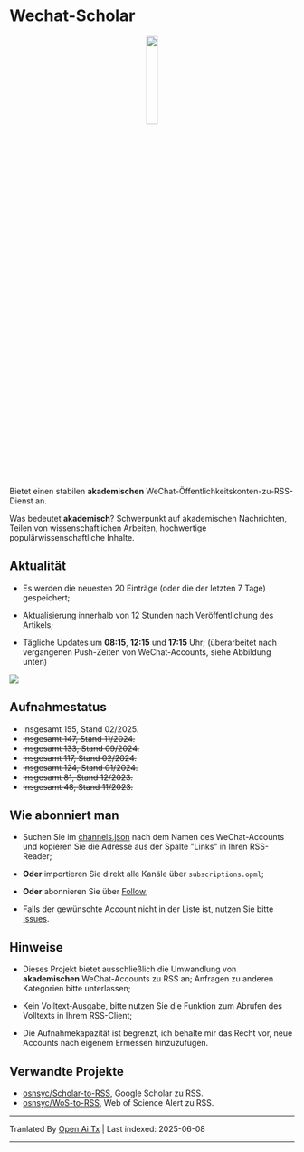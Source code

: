 # Wechat-Scholar

<div align=center>
<img src="https://raw.githubusercontent.com/osnsyc/Wechat-Scholar/refs/heads/main/doc/logo.png" width="20%" height="20%">
</div>

Bietet einen stabilen **akademischen** WeChat-Öffentlichkeitskonten-zu-RSS-Dienst an.

Was bedeutet **akademisch**? Schwerpunkt auf akademischen Nachrichten, Teilen von wissenschaftlichen Arbeiten, hochwertige populärwissenschaftliche Inhalte.

## Aktualität

- Es werden die neuesten 20 Einträge (oder die der letzten 7 Tage) gespeichert;

- Aktualisierung innerhalb von 12 Stunden nach Veröffentlichung des Artikels;

- Tägliche Updates um **08:15**, **12:15** und **17:15** Uhr; (überarbeitet nach vergangenen Push-Zeiten von WeChat-Accounts, siehe Abbildung unten)

![](https://raw.githubusercontent.com/osnsyc/Wechat-Scholar/main/doc/push_time.png)

## Aufnahmestatus

- Insgesamt 155, Stand 02/2025.
- ~~Insgesamt 147, Stand 11/2024.~~
- ~~Insgesamt 133, Stand 09/2024.~~
- ~~Insgesamt 117, Stand 02/2024.~~
- ~~Insgesamt 124, Stand 01/2024.~~
- ~~Insgesamt 81, Stand 12/2023.~~
- ~~Insgesamt 48, Stand 11/2023.~~

## Wie abonniert man

- Suchen Sie im [channels.json](https://raw.githubusercontent.com/osnsyc/Wechat-Scholar/main/channels.json) nach dem Namen des WeChat-Accounts und kopieren Sie die Adresse aus der Spalte "Links" in Ihren RSS-Reader;

- **Oder** importieren Sie direkt alle Kanäle über `subscriptions.opml`;

- **Oder** abonnieren Sie über [Follow](https://app.follow.is/list/71378259800441856);

- Falls der gewünschte Account nicht in der Liste ist, nutzen Sie bitte [Issues](https://github.com/osnsyc/Wechat-Scholar/issues).

## Hinweise

- Dieses Projekt bietet ausschließlich die Umwandlung von **akademischen** WeChat-Accounts zu RSS an; Anfragen zu anderen Kategorien bitte unterlassen;

- Kein Volltext-Ausgabe, bitte nutzen Sie die Funktion zum Abrufen des Volltexts in Ihrem RSS-Client;

- Die Aufnahmekapazität ist begrenzt, ich behalte mir das Recht vor, neue Accounts nach eigenem Ermessen hinzuzufügen.

## Verwandte Projekte

- [osnsyc/Scholar-to-RSS](https://github.com/osnsyc/Scholar-to-RSS), Google Scholar zu RSS.
- [osnsyc/WoS-to-RSS](https://github.com/osnsyc/WoS-to-RSS), Web of Science Alert zu RSS.

---

Tranlated By [Open Ai Tx](https://github.com/OpenAiTx/OpenAiTx) | Last indexed: 2025-06-08

---